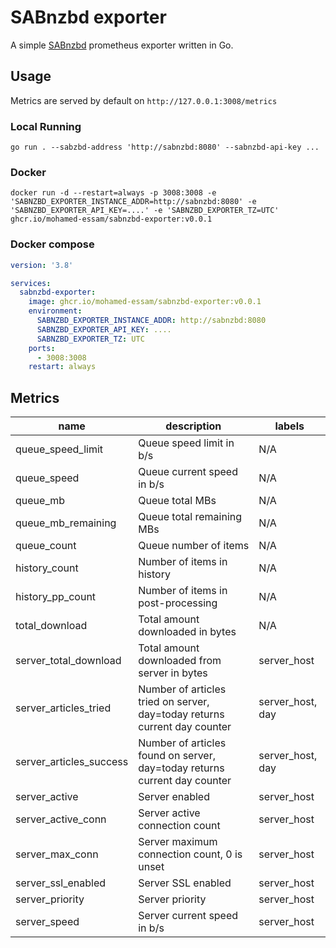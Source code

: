 # SABnzbd exporter

A simple [SABnzbd](https://sabnzbd.org/) prometheus exporter written in Go.

## Usage

Metrics are served by default on `http://127.0.0.1:3008/metrics`

### Local Running 

```shell
go run . --sabzbd-address 'http://sabnzbd:8080' --sabnzbd-api-key ...
```

### Docker

```shell
docker run -d --restart=always -p 3008:3008 -e 'SABNZBD_EXPORTER_INSTANCE_ADDR=http://sabnzbd:8080' -e 'SABNZBD_EXPORTER_API_KEY=....' -e 'SABNZBD_EXPORTER_TZ=UTC' ghcr.io/mohamed-essam/sabnzbd-exporter:v0.0.1
```

### Docker compose

```yaml
version: '3.8'

services:
  sabnzbd-exporter:
    image: ghcr.io/mohamed-essam/sabnzbd-exporter:v0.0.1
    environment:
      SABNZBD_EXPORTER_INSTANCE_ADDR: http://sabnzbd:8080
      SABNZBD_EXPORTER_API_KEY: ....
      SABNZBD_EXPORTER_TZ: UTC
    ports:
      - 3008:3008
    restart: always
```

## Metrics

name|description|labels
---|---|---
queue_speed_limit|Queue speed limit in b/s|N/A|
queue_speed|Queue current speed in b/s|N/A|
queue_mb|Queue total MBs|N/A|
queue_mb_remaining|Queue total remaining MBs|N/A|
queue_count|Queue number of items|N/A|
history_count|Number of items in history|N/A|
history_pp_count|Number of items in post-processing|N/A|
total_download|Total amount downloaded in bytes|N/A|
server_total_download|Total amount downloaded from server in bytes| server_host
server_articles_tried|Number of articles tried on server, day=today returns current day counter| server_host, day
server_articles_success|Number of articles found on server, day=today returns current day counter| server_host, day
server_active|Server enabled| server_host
server_active_conn|Server active connection count| server_host
server_max_conn|Server maximum connection count, 0 is unset| server_host
server_ssl_enabled|Server SSL enabled| server_host
server_priority|Server priority| server_host
server_speed|Server current speed in b/s| server_host
